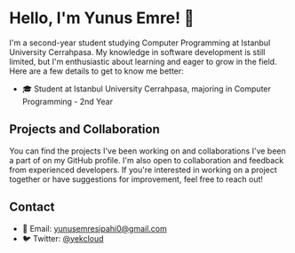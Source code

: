 # Hello, I'm Yunus Emre! 👋

I'm a second-year student studying Computer Programming at Istanbul University Cerrahpasa. My knowledge in software development is still limited, but I'm enthusiastic about learning and eager to grow in the field. Here are a few details to get to know me better:

- 🎓 Student at Istanbul University Cerrahpasa, majoring in Computer Programming - 2nd Year

## Projects and Collaboration

You can find the projects I've been working on and collaborations I've been a part of on my GitHub profile. I'm also open to collaboration and feedback from experienced developers. If you're interested in working on a project together or have suggestions for improvement, feel free to reach out!

## Contact

- 📧 Email: [yunusemresipahi0@gmail.com](mailto:yunusemresipahi@gmail.com)
- 🐦 Twitter: [@yekcloud](https://twitter.com/yekcloud)

